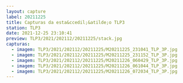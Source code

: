 ```yaml
---
layout: capture
label: 20211225
title: Capturas da esta&ccedil;&atilde;o TLP3
station: TLP3
date: 2021-12-25 23:10:41
preview: TLP3/2021/202112/20211225/stack.jpg
capturas:
  - imagem: TLP3/2021/202112/20211225/M20211225_231041_TLP_3P.jpg
  - imagem: TLP3/2021/202112/20211225/M20211225_231152_TLP_3P.jpg
  - imagem: TLP3/2021/202112/20211225/M20211226_060429_TLP_3P.jpg
  - imagem: TLP3/2021/202112/20211225/M20211226_061044_TLP_3P.jpg
  - imagem: TLP3/2021/202112/20211225/M20211226_072034_TLP_3P.jpg
---
```

